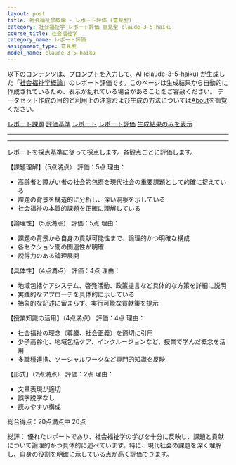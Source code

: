 ```yaml
---
layout: post
title: 社会福祉学概論 - レポート評価 (意見型)
category: 社会福祉学 レポート評価 意見型 claude-3-5-haiku
course_title: 社会福祉学
category_name: レポート評価
assignment_type: 意見型
model_name: claude-3-5-haiku
---
```


以下のコンテンツは、[プロンプト](http://127.0.0.1:8000/generated/社会福祉学/claude-3-5-haiku/prompt_レポート評価-意見型.md)を入力して、AI (claude-3-5-haiku) が生成した「[社会福祉学概論](/contents/社会福祉学/)」のレポート評価です。このページは生成結果から自動的に作成されているため、表示が乱れている場合があることをご容赦ください。
データセット作成の目的と利用上の注意および生成の方法については[About](/About)を御覧ください。

[レポート課題](../レポート課題-意見型)
[評価基準](../評価基準-意見型)
[レポート](../レポート-意見型)
[レポート評価](../レポート評価-意見型)
[生成結果のみを表示](http://127.0.0.1:8000/generated/社会福祉学/claude-3-5-haiku/レポート評価-意見型.md)
  

***
***
  
レポートを採点基準に従って採点します。各観点ごとに評価します。

【課題理解】（5点満点）
評価：5点
理由：
- 高齢者と障がい者の社会的包摂を現代社会の重要課題として的確に捉えている
- 課題の背景を構造的に分析し、深い洞察を示している
- 社会福祉の本質的課題を正確に理解している

【論理性】（5点満点）
評価：5点
理由：
- 課題の背景から自身の貢献可能性まで、論理的かつ明確な構成
- 各セクション間の関連性が明確
- 説得力のある論理展開

【具体性】（4点満点）
評価：4点
理由：
- 地域包括ケアシステム、啓発活動、政策提言など具体的な方策を詳細に説明
- 実践的なアプローチを具体的に示している
- 抽象的な記述に留まらず、実行可能な貢献策を提示

【授業知識の活用】（4点満点）
評価：4点
理由：
- 社会福祉の理念（尊厳、社会正義）を適切に引用
- 少子高齢化、地域包括ケア、インクルージョンなど、授業で学んだ概念を活用
- 多職種連携、ソーシャルワークなど専門的知識を反映

【形式】（2点満点）
評価：2点
理由：
- 文章表現が適切
- 誤字脱字なし
- 読みやすい構成

総合得点：20点満点中 20点

総評：
優れたレポートであり、社会福祉学の学びを十分に反映し、課題と貢献について論理的かつ具体的に述べています。特に、現代社会の課題を深く理解し、自身の役割を明確に示している点が高く評価できます。

